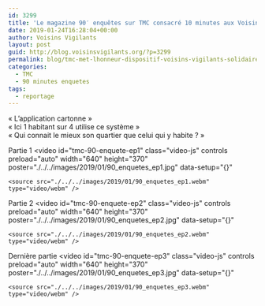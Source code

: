```yaml
---
id: 3299
title: 'Le magazine 90′ enquêtes sur TMC consacré 10 minutes aux Voisins Vigilants et Solidaires'
date: 2019-01-24T16:28:04+00:00
author: Voisins Vigilants
layout: post
guid: http://blog.voisinsvigilants.org/?p=3299
permalink: blog/tmc-met-lhonneur-dispositif-voisins-vigilants-solidaires-lapplication-cartonne/  
categories:
  - TMC
  - 90 minutes enquetes   
tags:
  - reportage  
---
```

« L’application cartonne »  
« Ici 1 habitant sur 4 utilise ce système »  
« Qui connait le mieux son quartier que celui qui y habite ? »  

Partie 1 
<video
    id="tmc-90-enquete-ep1"
    class="video-js"
    controls
    preload="auto"
    width="640"
    height="370"
    poster="./../../images/2019/01/90_enquetes_ep1.jpg"
    data-setup="{}"
  >
    <source src="./../../images/2019/01/90_enquetes_ep1.webm" type="video/webm" />    
  </video>

Partie 2 
<video
    id="tmc-90-enquete-ep2"
    class="video-js"
    controls
    preload="auto"
    width="640"
    height="370"
    poster="./../../images/2019/01/90_enquetes_ep2.jpg"
    data-setup="{}"
  >
    <source src="./../../images/2019/01/90_enquetes_ep2.webm" type="video/webm" />    
  </video> 

Dernière partie
<video
    id="tmc-90-enquete-ep3"
    class="video-js"
    controls
    preload="auto"
    width="640"
    height="370"
    poster="./../../images/2019/01/90_enquetes_ep3.jpg"
    data-setup="{}"
  >
    <source src="./../../images/2019/01/90_enquetes_ep3.webm" type="video/webm" />    
  </video> 
